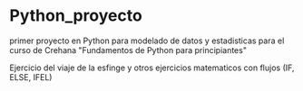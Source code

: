 ﻿# Python_proyecto

primer proyecto en Python para modelado de datos y estadisticas
para el curso de Crehana "Fundamentos de Python para principiantes"

Ejercicio del viaje de la esfinge y otros ejercicios matematicos con flujos (IF, ELSE, IFEL)
